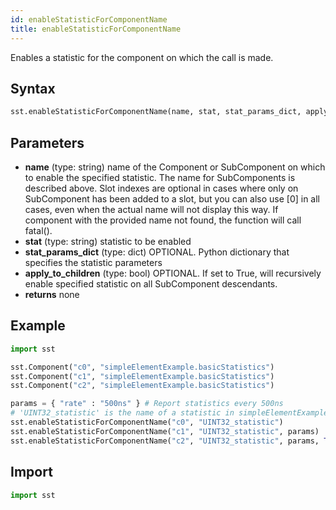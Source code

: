 ```yaml
---
id: enableStatisticForComponentName
title: enableStatisticForComponentName
---
```


<!---
SAND2022-6843 O
Source: sst-documentation/manuals/python
--->

Enables a statistic for the component on which the call is made. 

## Syntax
```python
sst.enableStatisticForComponentName(name, stat, stat_params_dict, apply_to_children=False)
```

## Parameters
* **name** (type: string) name of the Component or SubComponent on which to enable the specified statistic. The name for SubComponents is described above. Slot indexes are optional in cases where only on SubComponent has been added to a slot, but you can also use [0] in all cases, even when the actual name will not display this way. If component with the provided name not found, the function will call fatal(). 
* **stat** (type: string) statistic to be enabled 
* **stat_params_dict** (type: dict) OPTIONAL. Python dictionary that specifies the statistic parameters 
* **apply_to_children** (type: bool) OPTIONAL. If set to True, will recursively enable specified statistic on all SubComponent descendants. 
* **returns** none

## Example

```python
import sst

sst.Component("c0", "simpleElementExample.basicStatistics")
sst.Component("c1", "simpleElementExample.basicStatistics")
sst.Component("c2", "simpleElementExample.basicStatistics")

params = { "rate" : "500ns" } # Report statistics every 500ns
# 'UINT32_statistic' is the name of a statistic in simpleElementExample.basicStatistics
sst.enableStatisticForComponentName("c0", "UINT32_statistic")
sst.enableStatisticForComponentName("c1", "UINT32_statistic", params)
sst.enableStatisticForComponentName("c2", "UINT32_statistic", params, True)
```

## Import
```python
import sst
```